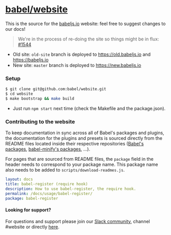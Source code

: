# [babel/website](https://babeljs.io)

This is the source for the [babeljs.io](https://babeljs.io) website: feel free to suggest changes to our docs!

> We're in the process of re-doing the site so things might be in flux: [#1544](https://github.com/babel/website/issues/1544)

- Old site: `old-site` branch is deployed to https://old.babeljs.io and https://babeljs.io
- New site: `master` branch is deployed to https://new.babeljs.io

### Setup

```bash
$ git clone git@github.com:babel/website.git
$ cd website
$ make bootstrap && make build
```

* Just run `npm start` next time (check the Makefile and the package.json).

### Contributing to the website

To keep documentation in sync across all of Babel's packages and plugins, the documentation for the plugins and presets is sourced directly from the README files located inside their respective repositories ([Babel's packages](https://github.com/babel/babel/tree/master/packages), [babel-minify's packages](https://github.com/babel/minify/tree/master/packages), ...).

For pages that are sourced from README files, the `package` field in the header needs to correspond to your package name. This package name also needs to be added to `scripts/download-readmes.js`.

```yaml
layout: docs
title: babel-register (require hook)
description: How to use babel-register, the require hook.
permalink: /docs/usage/babel-register/
package: babel-register
```

#### Looking for support?

For questions and support please join our [Slack community](https://slack.babeljs.io/), channel #website or directly [here](https://babeljs.slack.com/messages/website/).
